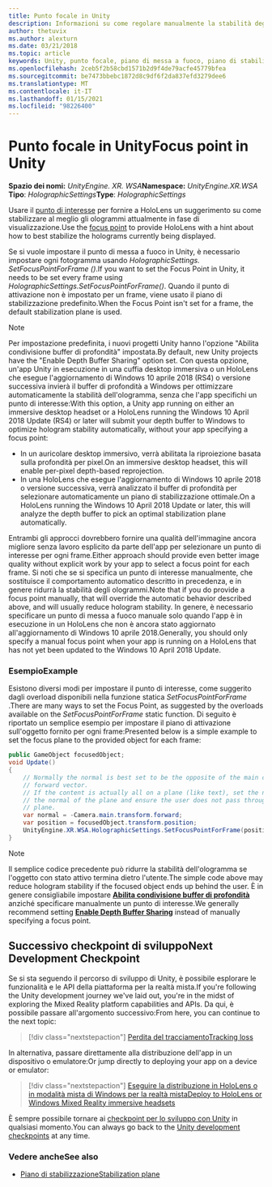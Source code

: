 ```yaml
---
title: Punto focale in Unity
description: Informazioni su come regolare manualmente la stabilità degli ologrammi in Unity impostando il punto di messa a fuoco per gli auricolari HoloLens e di realtà mista di Windows.
author: thetuvix
ms.author: alexturn
ms.date: 03/21/2018
ms.topic: article
keywords: Unity, punto focale, piano di messa a fuoco, piano di stabilizzazione, punto di stabilizzazione, riproiezione, LSR, buffer di profondità, auricolare realtà mista, auricolare della realtà mista di Windows, auricolare della realtà virtuale
ms.openlocfilehash: 2ceb5f2b58cbd1571b2d9f4de79acfe45779bfea
ms.sourcegitcommit: be7473bbebc1872d8c9df6f2da837efd3279dee6
ms.translationtype: MT
ms.contentlocale: it-IT
ms.lasthandoff: 01/15/2021
ms.locfileid: "98226400"
---
```

# <a name="focus-point-in-unity"></a><span data-ttu-id="afac5-104">Punto focale in Unity</span><span class="sxs-lookup"><span data-stu-id="afac5-104">Focus point in Unity</span></span>

<span data-ttu-id="afac5-105">**Spazio dei nomi:** *UnityEngine. XR. WSA*</span><span class="sxs-lookup"><span data-stu-id="afac5-105">**Namespace:** *UnityEngine.XR.WSA*</span></span><br>
<span data-ttu-id="afac5-106">**Tipo**: *HolographicSettings*</span><span class="sxs-lookup"><span data-stu-id="afac5-106">**Type**: *HolographicSettings*</span></span>

<span data-ttu-id="afac5-107">Usare il [punto di interesse](../platform-capabilities-and-apis/hologram-stability.md#reprojection) per fornire a HoloLens un suggerimento su come stabilizzare al meglio gli ologrammi attualmente in fase di visualizzazione.</span><span class="sxs-lookup"><span data-stu-id="afac5-107">Use the [focus point](../platform-capabilities-and-apis/hologram-stability.md#reprojection) to provide HoloLens with a hint about how to best stabilize the holograms currently being displayed.</span></span>

<span data-ttu-id="afac5-108">Se si vuole impostare il punto di messa a fuoco in Unity, è necessario impostare ogni fotogramma usando *HolographicSettings. SetFocusPointForFrame ()*.</span><span class="sxs-lookup"><span data-stu-id="afac5-108">If you want to set the Focus Point in Unity, it needs to be set every frame using *HolographicSettings.SetFocusPointForFrame()*.</span></span> <span data-ttu-id="afac5-109">Quando il punto di attivazione non è impostato per un frame, viene usato il piano di stabilizzazione predefinito.</span><span class="sxs-lookup"><span data-stu-id="afac5-109">When the Focus Point isn't set for a frame, the default stabilization plane is used.</span></span>

> [!NOTE]
> <span data-ttu-id="afac5-110">Per impostazione predefinita, i nuovi progetti Unity hanno l'opzione "Abilita condivisione buffer di profondità" impostata.</span><span class="sxs-lookup"><span data-stu-id="afac5-110">By default, new Unity projects have the "Enable Depth Buffer Sharing" option set.</span></span>  <span data-ttu-id="afac5-111">Con questa opzione, un'app Unity in esecuzione in una cuffia desktop immersiva o un HoloLens che esegue l'aggiornamento di Windows 10 aprile 2018 (RS4) o versione successiva invierà il buffer di profondità a Windows per ottimizzare automaticamente la stabilità dell'ologramma, senza che l'app specifichi un punto di interesse:</span><span class="sxs-lookup"><span data-stu-id="afac5-111">With this option, a Unity app running on either an immersive desktop headset or a HoloLens running the Windows 10 April 2018 Update (RS4) or later will submit your depth buffer to Windows to optimize hologram stability automatically, without your app specifying a focus point:</span></span>
> * <span data-ttu-id="afac5-112">In un auricolare desktop immersivo, verrà abilitata la riproiezione basata sulla profondità per pixel.</span><span class="sxs-lookup"><span data-stu-id="afac5-112">On an immersive desktop headset, this will enable per-pixel depth-based reprojection.</span></span>
> * <span data-ttu-id="afac5-113">In una HoloLens che esegue l'aggiornamento di Windows 10 aprile 2018 o versione successiva, verrà analizzato il buffer di profondità per selezionare automaticamente un piano di stabilizzazione ottimale.</span><span class="sxs-lookup"><span data-stu-id="afac5-113">On a HoloLens running the Windows 10 April 2018 Update or later, this will analyze the depth buffer to pick an optimal stabilization plane automatically.</span></span>
>
> <span data-ttu-id="afac5-114">Entrambi gli approcci dovrebbero fornire una qualità dell'immagine ancora migliore senza lavoro esplicito da parte dell'app per selezionare un punto di interesse per ogni frame.</span><span class="sxs-lookup"><span data-stu-id="afac5-114">Either approach should provide even better image quality without explicit work by your app to select a focus point for each frame.</span></span>  <span data-ttu-id="afac5-115">Si noti che se si specifica un punto di interesse manualmente, che sostituisce il comportamento automatico descritto in precedenza, e in genere ridurrà la stabilità degli ologrammi.</span><span class="sxs-lookup"><span data-stu-id="afac5-115">Note that if you do provide a focus point manually, that will override the automatic behavior described above, and will usually reduce hologram stability.</span></span>  <span data-ttu-id="afac5-116">In genere, è necessario specificare un punto di messa a fuoco manuale solo quando l'app è in esecuzione in un HoloLens che non è ancora stato aggiornato all'aggiornamento di Windows 10 aprile 2018.</span><span class="sxs-lookup"><span data-stu-id="afac5-116">Generally, you should only specify a manual focus point when your app is running on a HoloLens that has not yet been updated to the Windows 10 April 2018 Update.</span></span>

### <a name="example"></a><span data-ttu-id="afac5-117">Esempio</span><span class="sxs-lookup"><span data-stu-id="afac5-117">Example</span></span>

<span data-ttu-id="afac5-118">Esistono diversi modi per impostare il punto di interesse, come suggerito dagli overload disponibili nella funzione statica *SetFocusPointForFrame* .</span><span class="sxs-lookup"><span data-stu-id="afac5-118">There are many ways to set the Focus Point, as suggested by the overloads available on the *SetFocusPointForFrame* static function.</span></span> <span data-ttu-id="afac5-119">Di seguito è riportato un semplice esempio per impostare il piano di attivazione sull'oggetto fornito per ogni frame:</span><span class="sxs-lookup"><span data-stu-id="afac5-119">Presented below is a simple example to set the focus plane to the provided object for each frame:</span></span>

```cs
public GameObject focusedObject;
void Update()
{
    // Normally the normal is best set to be the opposite of the main camera's
    // forward vector.
    // If the content is actually all on a plane (like text), set the normal to
    // the normal of the plane and ensure the user does not pass through the
    // plane.
    var normal = -Camera.main.transform.forward;     
    var position = focusedObject.transform.position;
    UnityEngine.XR.WSA.HolographicSettings.SetFocusPointForFrame(position, normal);
}
```

> [!NOTE]
> <span data-ttu-id="afac5-120">Il semplice codice precedente può ridurre la stabilità dell'ologramma se l'oggetto con stato attivo termina dietro l'utente.</span><span class="sxs-lookup"><span data-stu-id="afac5-120">The simple code above may reduce hologram stability if the focused object ends up behind the user.</span></span> <span data-ttu-id="afac5-121">È in genere consigliabile impostare **[Abilita condivisione buffer di profondità](camera-in-unity.md#sharing-your-depth-buffers-with-windows)** anziché specificare manualmente un punto di interesse.</span><span class="sxs-lookup"><span data-stu-id="afac5-121">We generally recommend setting **[Enable Depth Buffer Sharing](camera-in-unity.md#sharing-your-depth-buffers-with-windows)** instead of manually specifying a focus point.</span></span>

## <a name="next-development-checkpoint"></a><span data-ttu-id="afac5-122">Successivo checkpoint di sviluppo</span><span class="sxs-lookup"><span data-stu-id="afac5-122">Next Development Checkpoint</span></span>

<span data-ttu-id="afac5-123">Se si sta seguendo il percorso di sviluppo di Unity, è possibile esplorare le funzionalità e le API della piattaforma per la realtà mista.</span><span class="sxs-lookup"><span data-stu-id="afac5-123">If you're following the Unity development journey we've laid out, you're in the midst of exploring the Mixed Reality platform capabilities and APIs.</span></span> <span data-ttu-id="afac5-124">Da qui, è possibile passare all'argomento successivo:</span><span class="sxs-lookup"><span data-stu-id="afac5-124">From here, you can continue to the next topic:</span></span>

> [!div class="nextstepaction"]
> [<span data-ttu-id="afac5-125">Perdita del tracciamento</span><span class="sxs-lookup"><span data-stu-id="afac5-125">Tracking loss</span></span>](tracking-loss-in-unity.md)

<span data-ttu-id="afac5-126">In alternativa, passare direttamente alla distribuzione dell'app in un dispositivo o emulatore:</span><span class="sxs-lookup"><span data-stu-id="afac5-126">Or jump directly to deploying your app on a device or emulator:</span></span>

> [!div class="nextstepaction"]
> [<span data-ttu-id="afac5-127">Eseguire la distribuzione in HoloLens o in modalità mista di Windows per la realtà mista</span><span class="sxs-lookup"><span data-stu-id="afac5-127">Deploy to HoloLens or Windows Mixed Reality immersive headsets</span></span>](../platform-capabilities-and-apis/using-visual-studio.md)

<span data-ttu-id="afac5-128">È sempre possibile tornare ai [checkpoint per lo sviluppo con Unity](unity-development-overview.md#3-advanced-features) in qualsiasi momento.</span><span class="sxs-lookup"><span data-stu-id="afac5-128">You can always go back to the [Unity development checkpoints](unity-development-overview.md#3-advanced-features) at any time.</span></span>

### <a name="see-also"></a><span data-ttu-id="afac5-129">Vedere anche</span><span class="sxs-lookup"><span data-stu-id="afac5-129">See also</span></span>

* [<span data-ttu-id="afac5-130">Piano di stabilizzazione</span><span class="sxs-lookup"><span data-stu-id="afac5-130">Stabilization plane</span></span>](../platform-capabilities-and-apis/hologram-stability.md#reprojection)
